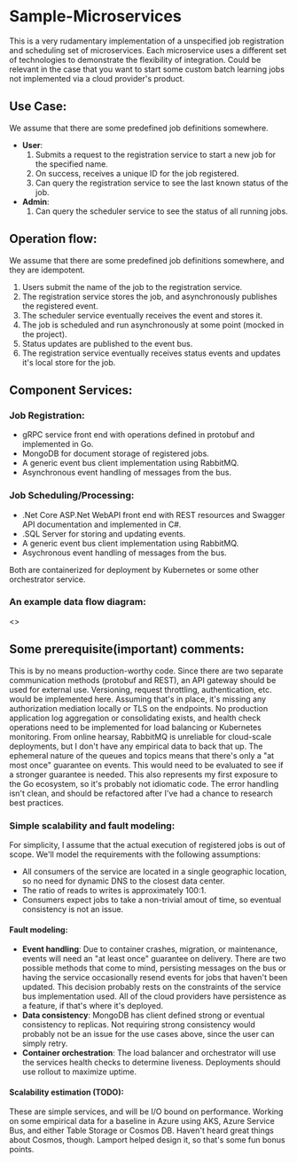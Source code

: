 # Sample-Microservices
This is a very rudamentary implementation of a unspecified job registration and scheduling set of microservices. Each microservice uses a different set of technologies to demonstrate the flexibility of integration. Could be relevant in the case that you want to start some custom batch learning jobs not implemented via a cloud provider's product.

## Use Case:
We assume that there are some predefined job definitions somewhere.

* __User__:
  1. Submits a request to the registration service to start a new job for the specified name.
  2. On success, receives a unique ID for the job registered.
  3. Can query the registration service to see the last known status of the job.
* __Admin__:
  1. Can query the scheduler service to see the status of all running jobs.

## Operation flow:
We assume that there are some predefined job definitions somewhere, and they are idempotent.

1. Users submit the name of the job to the registration service.
2. The registration service stores the job, and asynchronously publishes the registered event.
3. The scheduler service eventually receives the event and stores it.
4. The job is scheduled and run asynchronously at some point (mocked in the project).
5. Status updates are published to the event bus.
6. The registration service eventually receives status events and updates it's local store for the job.

## Component Services:

### Job Registration:
* gRPC service front end with operations defined in protobuf and implemented in Go.
* MongoDB for document storage of registered jobs.
* A generic event bus client implementation using RabbitMQ.
* Asynchronous event handling of messages from the bus.

### Job Scheduling/Processing:
* .Net Core ASP.Net WebAPI front end with REST resources and Swagger API documentation and implemented in C#.
* .SQL Server for storing and updating events.
* A generic event bus client implementation using RabbitMQ.
* Asychronous event handling of messages from the bus.

Both are containerized for deployment by Kubernetes or some other orchestrator service.

### An example data flow diagram:
<<Insert image here>>

## Some prerequisite(important) comments:
This is by no means production-worthy code. Since there are two separate communication methods (protobuf and REST), an API gateway should be used for external use. Versioning, request throttling, authentication, etc. would be implemented here. Assuming that's in place, it's missing any authorization mediation locally or TLS on the endpoints. No production application log aggregation or consolidating exists, and health check operations need to be implemented for load balancing or Kubernetes monitoring. From online hearsay, RabbitMQ is unreliable for cloud-scale deployments, but I don't have any empirical data to back that up. The ephemeral nature of the queues and topics means that there's only a "at most once" guarantee on events. This would need to be evaluated to see if a stronger guarantee is needed. This also represents my first exposure to the Go ecosystem, so it's probably not idiomatic code. The error handling isn't clean, and should be refactored after I've had a chance to research best practices.

### Simple scalability and fault modeling:
For simplicity, I assume that the actual execution of registered jobs is out of scope. We'll model the requirements with the following assumptions:

* All consumers of the service are located in a single geographic location, so no need for dynamic DNS to the 
closest data center.
* The ratio of reads to writes is approximately 100:1.
* Consumers expect jobs to take a non-trivial amout of time, so eventual consistency is not an issue.

#### Fault modeling:

* __Event handling__: Due to container crashes, migration, or maintenance, events will need an "at least once" guarantee on delivery. There are two possible methods that come to mind, persisting messages on the bus or having the service occasionally resend events for jobs that haven't been updated. This decision probably rests on the constraints of the service bus implementation used. All of the cloud providers have persistence as a feature, if that's where it's deployed.
* __Data consistency__: MongoDB has client defined strong or eventual consistency to replicas. Not requiring strong consistency would probably not be an issue for the use cases above, since the user can simply retry.
* __Container orchestration__: The load balancer and orchestrator will use the services health checks to determine liveness. Deployments should use rollout to maximize uptime.

#### Scalability estimation (TODO):
These are simple services, and will be I/O bound on performance. Working on some empirical data for a baseline in Azure using AKS, Azure Service Bus, and either Table Storage or Cosmos DB. Haven't heard great things about Cosmos, though. Lamport helped design it, so that's some fun bonus points.